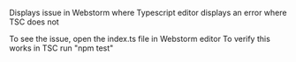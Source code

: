 Displays issue in Webstorm where Typescript editor displays an error where TSC does not

To see the issue, open the index.ts file in Webstorm editor
To verify this works in TSC run "npm test"
